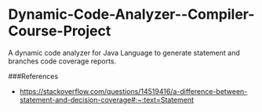 # Dynamic-Code-Analyzer--Compiler-Course-Project
A dynamic code analyzer for Java Language to generate statement and branches code coverage reports.



###References
- https://stackoverflow.com/questions/14519416/a-difference-between-statement-and-decision-coverage#:~:text=Statement
